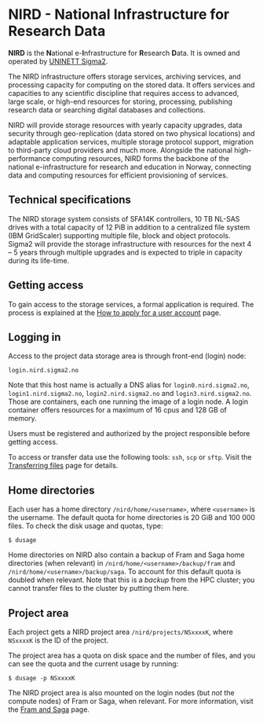 

# NIRD - National Infrastructure for Research Data

**NIRD** is the **N**ational e-**I**nfrastructure for **R**esearch **D**ata. It is
owned and operated by [UNINETT Sigma2](https://www.sigma2.no).

The NIRD infrastructure offers storage services, archiving services, and
processing capacity for computing on the stored data.  It offers services and
capacities to any scientific discipline that requires access to advanced, large
scale, or high-end resources for storing, processing, publishing research data
or searching digital databases and collections.

NIRD will provide storage resources with yearly capacity upgrades,
data security through geo-replication (data stored on two physical
locations) and adaptable application services, multiple storage
protocol support, migration to third-party cloud providers and much
more. Alongside the national high-performance computing resources,
NIRD forms the backbone of the national e-infrastructure for research
and education in Norway, connecting data and computing resources for
efficient provisioning of services.


## Technical specifications

The NIRD storage system consists of SFA14K controllers, 10 TB NL-SAS
drives with a total capacity of 12 PiB in addition to a centralized
file system (IBM GridScaler) supporting multiple file, block and
object protocols. Sigma2 will provide the storage infrastructure with
resources for the next 4 – 5 years through multiple upgrades and is
expected to triple in capacity during its life-time.


## Getting access

To gain access to the storage services, a formal application is required. The process
is explained at the [How to apply for a user account](https://www.sigma2.no/how-apply-user-account) page.


## Logging in

Access to the project data storage area is through front-end (login) node:
```
login.nird.sigma2.no
```

Note that this host name is actually a DNS alias for
`login0.nird.sigma2.no`, `login1.nird.sigma2.no`,
`login2.nird.sigma2.no` and `login3.nird.sigma2.no`.  Those are
containers, each one running the image of a login node. A login
container offers resources for a maximum of 16 cpus and 128 GB of
memory.

Users must be registered and authorized by the project responsible
before getting access.

To access or transfer data use the following tools: `ssh`, `scp` or
`sftp`.  Visit the [Transferring files](../faq/file_transfer.md) page
for details.


## Home directories

Each user has a home directory `/nird/home/<username>`, where
`<username>` is the username.  The default quota for home directories
is 20 GiB and 100 000 files.  To check the disk usage and quotas, type:
```
$ dusage
```

Home directories on NIRD also contain a backup of Fram and Saga home
directories (when relevant) in `/nird/home/<username>/backup/fram` and
`/nird/home/<username>/backup/saga`.
To account for this default quota is doubled when relevant.
Note that this is a _backup_ from the HPC cluster; you cannot transfer
files to the cluster by putting them here.


## Project area

Each project gets a NIRD project area `/nird/projects/NSxxxxK`,
where `NSxxxxK` is the ID of the project.

The project area has a quota on disk space and the number of files,
and you can see the quota and the current usage by running:
```
$ dusage -p NSxxxxK
```

The NIRD project area is also mounted on the login nodes (but _not_
the compute nodes) of Fram or Saga, when relevant. For more
information, visit the [Fram and Saga](clusters.md) page.
